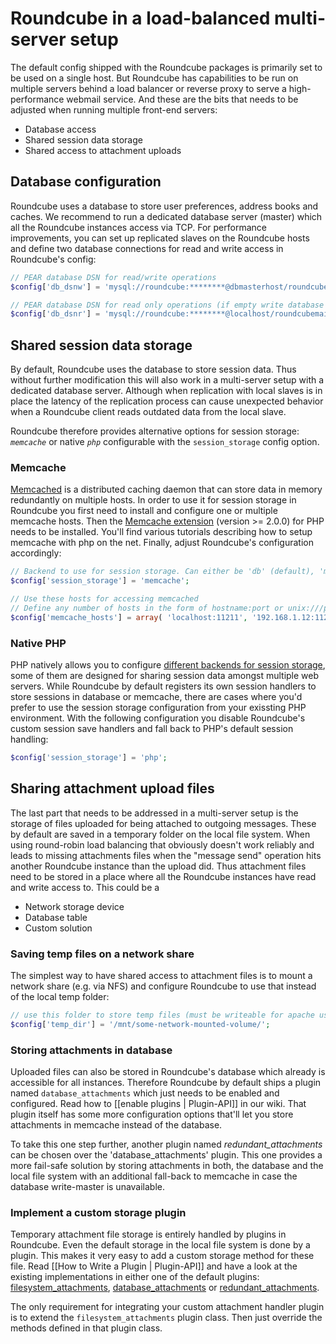 # Roundcube in a load-balanced multi-server setup

The default config shipped with the Roundcube packages is primarily set to be used on a single host. But Roundcube has capabilities to be run on multiple servers behind a load balancer or reverse proxy to serve a high-performance webmail service. And these are the bits that needs to be adjusted when running multiple front-end servers:

 * Database access
 * Shared session data storage
 * Shared access to attachment uploads

## Database configuration

Roundcube uses a database to store user preferences, address books and caches. We recommend to run a dedicated database server (master) which all the Roundcube instances access via TCP. For performance improvements, you can set up replicated slaves on the Roundcube hosts and define two database connections for read and write access in Roundcube's config:

```php
// PEAR database DSN for read/write operations
$config['db_dsnw'] = 'mysql://roundcube:********@dbmasterhost/roundcubemail';

// PEAR database DSN for read only operations (if empty write database will be used)
$config['db_dsnr'] = 'mysql://roundcube:********@localhost/roundcubemail';
```

## Shared session data storage

By default, Roundcube uses the database to store session data. Thus without further modification this will also work in a multi-server setup with a dedicated database server. Although when replication with local slaves is in place the latency of the replication process can cause unexpected behavior when a Roundcube client reads outdated data from the local slave.

Roundcube therefore provides alternative options for session storage: *`memcache`* or native *`php`* configurable with the `session_storage` config option.

### Memcache

[Memcached](http://memcached.org/) is a distributed caching daemon that can store data in memory redundantly on multiple hosts. In order to use it for session storage in Roundcube you first need to install and configure one or multiple memcache hosts. Then the [Memcache extension](http://pecl.php.net/package/memcache) (version >= 2.0.0) for PHP needs to be installed. You'll find various tutorials describing how to setup memcache with php on the net. Finally, adjust Roundcube's configuration accordingly:

```php
// Backend to use for session storage. Can either be 'db' (default), 'memcache' or 'php'
$config['session_storage'] = 'memcache';

// Use these hosts for accessing memcached
// Define any number of hosts in the form of hostname:port or unix:///path/to/socket.file
$config['memcache_hosts'] = array( 'localhost:11211', '192.168.1.12:11211');
```
### Native PHP

PHP natively allows you to configure [different backends for session storage](http://www.php.net/manual/en/session.configuration.php#ini.session.save-handler), some of them are designed for sharing session data amongst multiple web servers. While Roundcube by default registers its own session handlers to store sessions in database or memcache, there are cases where you'd prefer to use the session storage configuration from your exissting PHP environment. With the following configuration you disable Roundcube's custom session save handlers and fall back to PHP's default session handling:

```php
$config['session_storage'] = 'php';
```

## Sharing attachment upload files

The last part that needs to be addressed in a multi-server setup is the storage of files uploaded for being attached to outgoing messages. These by default are saved in a temporary folder on the local file system. When using round-robin load balancing that obviously doesn't work reliably and leads to missing attachments files when the "message send" operation hits another Roundcube instance than the upload did. Thus attachment files need to be stored in a place where all the Roundcube instances have read and write access to. This could be a

 * Network storage device
 * Database table
 * Custom solution

### Saving temp files on a network share

The simplest way to have shared access to attachment files is to mount a network share (e.g. via NFS) and configure Roundcube to use that instead of the local temp folder:

```php
// use this folder to store temp files (must be writeable for apache user)
$config['temp_dir'] = '/mnt/some-network-mounted-volume/';
```

### Storing attachments in database

Uploaded files can also be stored in Roundcube's database which already is accessible for all instances. Therefore Roundcube by default ships a plugin named `database_attachments` which just needs to be enabled and configured. Read how to [[enable plugins | Plugin-API]] in our wiki. That plugin itself has some more configuration options that'll let you store attachments in memcache instead of the database.

To take this one step further, another plugin named *redundant_attachments* can be chosen over the 'database_attachments' plugin. This one provides a more fail-safe solution by storing attachments in both, the database and the local file system with an additional fall-back to memcache in case the database write-master is unavailable.

### Implement a custom storage plugin

Temporary attachment file storage is entirely handled by plugins in Roundcube. Even the default storage in the local file system is done by a plugin. This makes it very easy to add a custom storage method for these file. Read [[How to Write a Plugin | Plugin-API]] and have a look at the existing implementations in either one of the default plugins: [filesystem_attachments](/roundcube/roundcubemail/tree/master/plugins/filesystem_attachments), [database_attachments](/roundcube/roundcubemail/tree/master/plugins/database_attachments) or [redundant_attachments](/roundcube/roundcubemail/tree/master/plugins/redundant_attachments).

The only requirement for integrating your custom attachment handler plugin is to extend the `filesystem_attachments` plugin class. Then just override the methods defined in that plugin class.